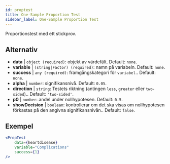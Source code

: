 ```yaml
---
id: proptest
title: One-Sample Proportion Test
sidebar_label: One-Sample Proportion Test
---
```


Proportionstest med ett stickprov.

## Alternativ

* __data__ | `object (required)`: objekt av värdefält. Default: `none`.
* __variable__ | `(string|Factor) (required)`: namn på variabeln. Default: `none`.
* __success__ | `any (required)`: framgångskategori för `variabel`.. Default: `none`.
* __alpha__ | `number`: signifikansnivå. Default: `0.05`.
* __direction__ | `string`: Testets riktning (antingen `less`, `greater` eller `two-sided`).. Default: `'two-sided'`.
* __p0__ | `number`: andel under nollhypotesen. Default: `0.5`.
* __showDecision__ | `boolean`: kontrollerar om det ska visas om nollhypotesen förkastas på den angivna signifikansnivån.. Default: `false`.


## Exempel

```jsx live
<PropTest
    data={heartdisease} 
    variable="Complications"
    success={1}
/>
```
